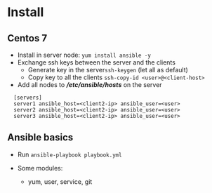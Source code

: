 
# Install

## Centos 7

- Install in server node: ```yum install ansible -y```
- Exchange ssh keys between the server and the clients
  - Generate key in the server````ssh-keygen```` (let all as default)
  - Copy key to all the clients ````ssh-copy-id <user>@<client-host>````
- Add all nodes to ***/etc/ansible/hosts*** on the server

```
  [servers]
  server1 ansible_host=<client2-ip> ansible_user=<user>
  server2 ansible_host=<client2-ip> ansible_user=<user>
  server3 ansible_host=<client2-ip> ansible_user=<user>
```
  
## Ansible basics

- Run `ansible-playbook playbook.yml`

- Some modules:
  - yum, user, service, git
